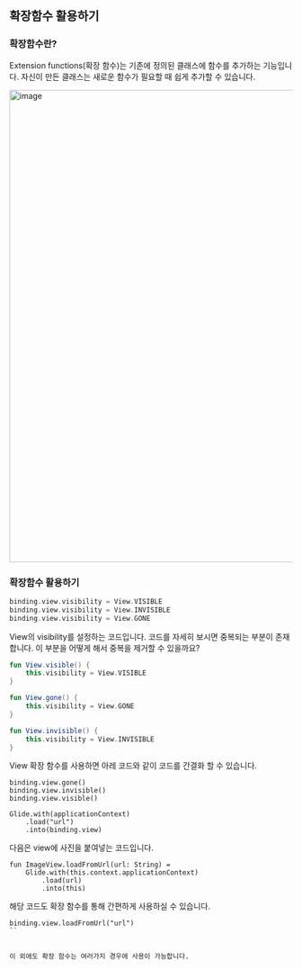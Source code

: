 ## 확장함수 활용하기



### 확장함수란?

Extension functions(확장 함수)는 기존에 정의된 클래스에 함수를 추가하는 기능입니다. 자신이 만든 클래스는 새로운 함수가 필요할 때 쉽게 추가할 수 있습니다.


<img width="840" alt="image" src="https://user-images.githubusercontent.com/80076029/157675901-6a6bffeb-da3f-48e0-9ee4-51552620ca30.png">


### 확장함수 활용하기

```kotlin
binding.view.visibility = View.VISIBLE
binding.view.visibility = View.INVISIBLE
binding.view.visibility = View.GONE
```



View의 visibility를 설정하는 코드입니다. 코드를 자세히 보시면 중복되는 부분이 존재합니다. 이 부분을 어떻게 해서 중복을 제거할 수 있을까요?



```kotlin
fun View.visible() {
    this.visibility = View.VISIBLE
}

fun View.gone() {
    this.visibility = View.GONE
}

fun View.invisible() {
    this.visibility = View.INVISIBLE
}
```



View 확장 함수를 사용하면 아레 코드와 같이 코드를 간결화 할 수 있습니다.



```
binding.view.gone()
binding.view.invisible()
binding.view.visible()
```

```
Glide.with(applicationContext)
    .load("url")
    .into(binding.view)
```

다음은 view에 사진을 붙여넣는 코드입니다.

```
fun ImageView.loadFromUrl(url: String) =
    Glide.with(this.context.applicationContext)
        .load(url)
        .into(this)
```

해당 코드도 확장 함수를 통해 간편하게 사용하실 수 있습니다.

```
binding.view.loadFromUrl("url")
``


이 외에도 확장 함수는 여러가지 경우에 사용이 가능합니다.
